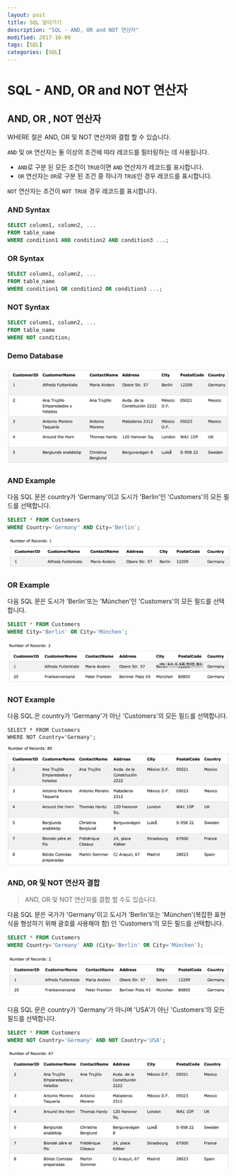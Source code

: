 ```yaml
---
layout: post
title: SQL 알아가기
description: "SQL - AND, OR and NOT 연산자"
modified: 2017-10-09
tags: [SQL]
categories: [SQL]
---
```


# SQL - AND, OR and NOT 연산자

## AND, OR , NOT 연산자

WHERE 절은 AND, OR 및 NOT 연산자와 결합 할 수 있습니다. 

`AND` 및 `OR` 연산자는 둘 이상의 조건에 따라 레코드를 필터링하는 데 사용됩니다.
 - `AND`로 구분 된 모든 조건이 `TRUE`이면 `AND` 연산자가 레코드를 표시합니다. 
 - `OR` 연산자는 `OR`로 구분 된 조건 중 하나가 `TRUE`인 경우 레코드를 표시합니다. 
 
`NOT` 연산자는 조건이 `NOT TRUE` 경우 레코드를 표시합니다.

### AND Syntax

```sql
SELECT column1, column2, ...
FROM table_name
WHERE condition1 AND condition2 AND condition3 ...;
```

### OR Syntax

```sql
SELECT column1, column2, ...
FROM table_name
WHERE condition1 OR condition2 OR condition3 ...;
```

### NOT Syntax

```sql
SELECT column1, column2, ...
FROM table_name
WHERE NOT condition;
```

### Demo Database

![](../images/sql-images/demo-1.png)

### AND Example

다음 SQL 문은 country가 'Germany'이고 도시가 'Berlin'인 'Customers'의 모든 필드를 선택합니다.

```sql
SELECT * FROM Customers
WHERE Country='Germany' AND City='Berlin';
```
![](../images/sql-images/german.png)

### OR Example

다음 SQL 문은 도시가 'Berlin'또는 'München'인 'Customers'의 모든 필드를 선택합니다.

```sql
SELECT * FROM Customers
WHERE City='Berlin' OR City='München';
```

![](../images/sql-images/german-mun.png)

### NOT Example

다음 SQL.은 country가 'Germany'가 아닌 'Customers'의 모든 필드를 선택합니다.

```
SELECT * FROM Customers
WHERE NOT Country='Germany';
```
![](../images/sql-images/not%20german.png)

### AND, OR 및 NOT 연산자 결합

> AND, OR 및 NOT 연산자를 결합 할 수도 있습니다. 

다음 SQL 문은 국가가 'Germany'이고 도시가 'Berlin'또는 'München'(복잡한 표현식을 형성하기 위해 괄호를 사용해야 함) 인 'Customers'의 모든 필드를 선택합니다.

```sql
SELECT * FROM Customers
WHERE Country='Germany' AND (City='Berlin' OR City='München');
```
![](../images/sql-images/combine.png)

다음 SQL 문은 country가 'Germany'가 아니며 'USA'가 아닌 'Customers'의 모든 필드를 선택합니다.

```sql
SELECT * FROM Customers
WHERE NOT Country='Germany' AND NOT Country='USA';
```
![](../images/sql-images/not%20german%20usa.png)
